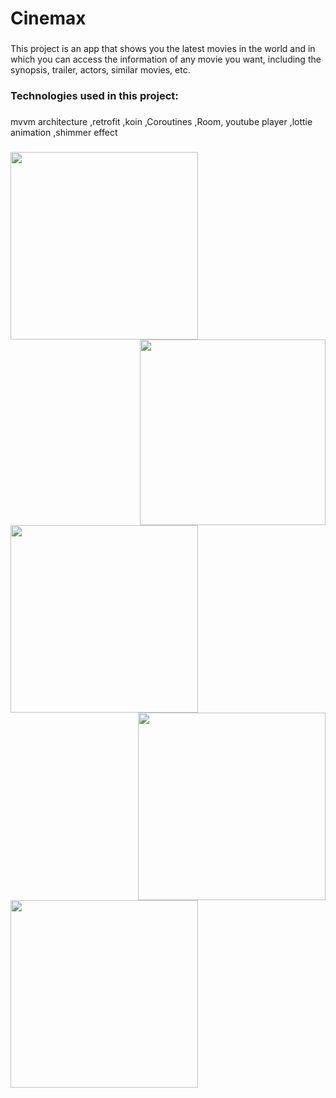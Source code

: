 <h1 align="left">Cinemax</h1>

###

<p align="left">This project is an app that shows you the latest movies in the world and in which you can access the information of any movie you want, including the synopsis, trailer, actors, similar movies, etc.</p>

###

<h3 align="left">Technologies used in this project:</h3>

###

<p align="left">mvvm architecture ,retrofit ,koin ,Coroutines ,Room, youtube player ,lottie animation ,shimmer effect</p>

###

<img align="left" height="300" src="https://s8.uupload.ir/files/photo_3_2023-03-23_09-53-23_4fkr.jpg"  />

###

<br clear="both">

<img align="right" height="297" src="https://s8.uupload.ir/files/photo_5_2023-03-23_09-53-23_1ztn.jpg"  />

###

<br clear="both">

<img align="left" height="300" src="https://s8.uupload.ir/files/photo_6_2023-03-23_09-53-23_q2mn.jpg"  />

###

<br clear="both">

<img align="right" height="300" src="https://s8.uupload.ir/files/photo_7_2023-03-23_09-53-23_pfzy.jpg"  />

###

<div align="left">
  <img height="300" src="https://s8.uupload.ir/files/photo_8_2023-03-23_09-53-23_rhh4.jpg"  />
</div>

###
